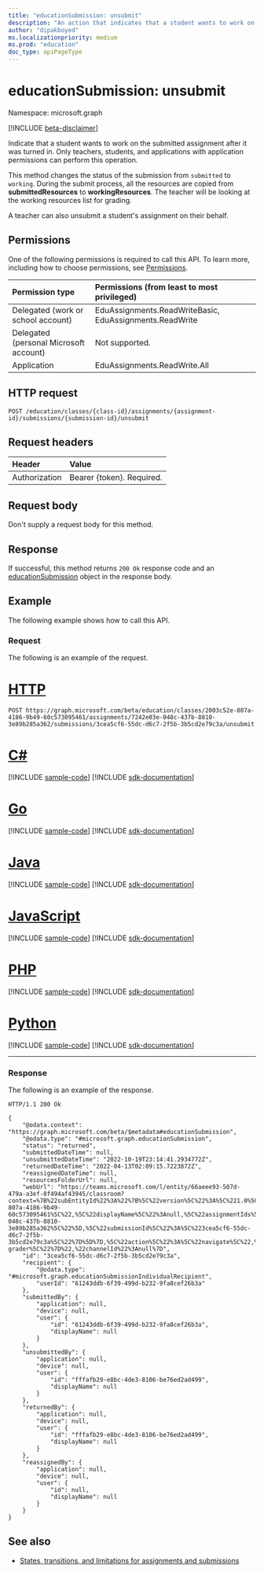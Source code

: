 ```yaml
---
title: "educationSubmission: unsubmit"
description: "An action that indicates that a student wants to work on the submission of the assignment after it was turned in. This action can only be taken by the student. "
author: "dipakboyed"
ms.localizationpriority: medium
ms.prod: "education"
doc_type: apiPageType
---
```


# educationSubmission: unsubmit

Namespace: microsoft.graph

[!INCLUDE [beta-disclaimer](../../includes/beta-disclaimer.md)]

Indicate that a student wants to work on the submitted assignment after it was turned in. Only teachers, students, and applications with application permissions can perform this operation.

This method changes the status of the submission from `submitted` to `working`. During the submit process, all the resources are copied from **submittedResources** to  **workingResources**. The teacher will be looking at the working resources list for grading.

A teacher can also unsubmit a student's assignment on their behalf.

## Permissions
One of the following permissions is required to call this API. To learn more, including how to choose permissions, see [Permissions](/graph/permissions-reference).

|Permission type      | Permissions (from least to most privileged)              |
|:--------------------|:---------------------------------------------------------|
|Delegated (work or school account) |  EduAssignments.ReadWriteBasic, EduAssignments.ReadWrite  |
|Delegated (personal Microsoft account) |  Not supported.  |
|Application | EduAssignments.ReadWrite.All | 

## HTTP request
<!-- { "blockType": "ignored" } -->
```http
POST /education/classes/{class-id}/assignments/{assignment-id}/submissions/{submission-id}/unsubmit
```
## Request headers
| Header       | Value |
|:---------------|:--------|
| Authorization  | Bearer {token}. Required.  |

## Request body
Don't supply a request body for this method.

## Response
If successful, this method returns `200 Ok` response code and an [educationSubmission](../resources/educationsubmission.md) object in the response body.

## Example
The following example shows how to call this API.
### Request
The following is an example of the request.

# [HTTP](#tab/http)
<!-- {
  "blockType": "request",
  "name": "educationsubmission_unsubmit"
}-->

```http
POST https://graph.microsoft.com/beta/education/classes/2003c52e-807a-4186-9b49-60c573095461/assignments/7242e03e-048c-437b-8810-3e89b285a362/submissions/3cea5cf6-55dc-d6c7-2f5b-3b5cd2e79c3a/unsubmit
```

# [C#](#tab/csharp)
[!INCLUDE [sample-code](../includes/snippets/csharp/educationsubmission-unsubmit-csharp-snippets.md)]
[!INCLUDE [sdk-documentation](../includes/snippets/snippets-sdk-documentation-link.md)]

# [Go](#tab/go)
[!INCLUDE [sample-code](../includes/snippets/go/educationsubmission-unsubmit-go-snippets.md)]
[!INCLUDE [sdk-documentation](../includes/snippets/snippets-sdk-documentation-link.md)]

# [Java](#tab/java)
[!INCLUDE [sample-code](../includes/snippets/java/educationsubmission-unsubmit-java-snippets.md)]
[!INCLUDE [sdk-documentation](../includes/snippets/snippets-sdk-documentation-link.md)]

# [JavaScript](#tab/javascript)
[!INCLUDE [sample-code](../includes/snippets/javascript/educationsubmission-unsubmit-javascript-snippets.md)]
[!INCLUDE [sdk-documentation](../includes/snippets/snippets-sdk-documentation-link.md)]

# [PHP](#tab/php)
[!INCLUDE [sample-code](../includes/snippets/php/educationsubmission-unsubmit-php-snippets.md)]
[!INCLUDE [sdk-documentation](../includes/snippets/snippets-sdk-documentation-link.md)]

# [Python](#tab/python)
[!INCLUDE [sample-code](../includes/snippets/python/educationsubmission-unsubmit-python-snippets.md)]
[!INCLUDE [sdk-documentation](../includes/snippets/snippets-sdk-documentation-link.md)]

---

### Response
The following is an example of the response.

<!-- {
  "blockType": "response",
  "truncated": true,
  "@odata.type": "microsoft.graph.educationSubmission"
} -->

```http
HTTP/1.1 200 Ok

{
    "@odata.context": "https://graph.microsoft.com/beta/$metadata#educationSubmission",
    "@odata.type": "#microsoft.graph.educationSubmission",
    "status": "returned",
    "submittedDateTime": null,
    "unsubmittedDateTime": "2022-10-19T23:14:41.2934772Z",
    "returnedDateTime": "2022-04-13T02:09:15.7223872Z",
    "reassignedDateTime": null,
    "resourcesFolderUrl": null,
    "webUrl": "https://teams.microsoft.com/l/entity/66aeee93-507d-479a-a3ef-8f494af43945/classroom?context=%7B%22subEntityId%22%3A%22%7B%5C%22version%5C%22%3A%5C%221.0%5C%22,%5C%22config%5C%22%3A%7B%5C%22classes%5C%22%3A%5B%7B%5C%22id%5C%22%3A%5C%222003c52e-807a-4186-9b49-60c573095461%5C%22,%5C%22displayName%5C%22%3Anull,%5C%22assignmentIds%5C%22%3A%5B%5C%227242e03e-048c-437b-8810-3e89b285a362%5C%22%5D,%5C%22submissionId%5C%22%3A%5C%223cea5cf6-55dc-d6c7-2f5b-3b5cd2e79c3a%5C%22%7D%5D%7D,%5C%22action%5C%22%3A%5C%22navigate%5C%22,%5C%22view%5C%22%3A%5C%22speed-grader%5C%22%7D%22,%22channelId%22%3Anull%7D",
    "id": "3cea5cf6-55dc-d6c7-2f5b-3b5cd2e79c3a",
    "recipient": {
        "@odata.type": "#microsoft.graph.educationSubmissionIndividualRecipient",
        "userId": "61243ddb-6f39-499d-b232-9fa8cef26b3a"
    },
    "submittedBy": {
        "application": null,
        "device": null,
        "user": {
            "id": "61243ddb-6f39-499d-b232-9fa8cef26b3a",
            "displayName": null
        }
    },
    "unsubmittedBy": {
        "application": null,
        "device": null,
        "user": {
            "id": "fffafb29-e8bc-4de3-8106-be76ed2ad499",
            "displayName": null
        }
    },
    "returnedBy": {
        "application": null,
        "device": null,
        "user": {
            "id": "fffafb29-e8bc-4de3-8106-be76ed2ad499",
            "displayName": null
        }
    },
    "reassignedBy": {
        "application": null,
        "device": null,
        "user": {
            "id": null,
            "displayName": null
        }
    }
}
```

## See also

* [States, transitions, and limitations for assignments and submissions](/graph/assignments-submissions-states-transition)

<!-- uuid: 8fcb5dbc-d5aa-4681-8e31-b001d5168d79
2015-10-25 14:57:30 UTC -->
<!--
{
  "type": "#page.annotation",
  "description": "educationSubmission: unsubmit",
  "keywords": "",
  "section": "documentation",
  "tocPath": "",
  "suppressions": [
  ]
}
-->


